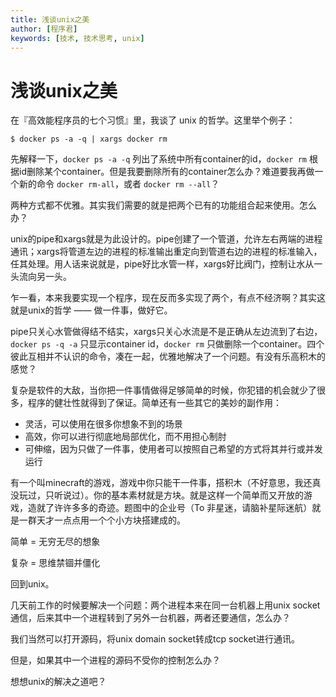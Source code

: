 ```yaml
---
title: 浅谈unix之美
author: [程序君]
keywords: [技术, 技术思考, unix]
---
```


# 浅谈unix之美

在『高效能程序员的七个习惯』里，我谈了 unix 的哲学。这里举个例子：

```
$ docker ps -a -q | xargs docker rm
```

先解释一下，``docker ps -a -q`` 列出了系统中所有container的id，``docker rm`` 根据id删除某个container。但是我要删除所有的container怎么办？难道要我再做一个新的命令 ``docker rm-all``，或者 ``docker rm --all``？

两种方式都不优雅。其实我们需要的就是把两个已有的功能组合起来使用。怎么办？

unix的pipe和xargs就是为此设计的。pipe创建了一个管道，允许左右两端的进程通讯；xargs将管道左边的进程的标准输出重定向到管道右边的进程的标准输入，任其处理。用人话来说就是，pipe好比水管一样，xargs好比阀门，控制让水从一头流向另一头。

乍一看，本来我要实现一个程序，现在反而多实现了两个，有点不经济啊？其实这就是unix的哲学 —— 做一件事，做好它。

pipe只关心水管做得结不结实，xargs只关心水流是不是正确从左边流到了右边，``docker ps -q -a`` 只显示container id，``docker rm`` 只做删除一个container。四个彼此互相并不认识的命令，凑在一起，优雅地解决了一个问题。有没有乐高积木的感觉？

复杂是软件的大敌，当你把一件事情做得足够简单的时候，你犯错的机会就少了很多，程序的健壮性就得到了保证。简单还有一些其它的美妙的副作用：

* 灵活，可以使用在很多你想象不到的场景
* 高效，你可以进行彻底地局部优化，而不用担心制肘
* 可伸缩，因为只做了一件事，使用者可以按照自己希望的方式将其并行或并发运行

有一个叫minecraft的游戏，游戏中你只能干一件事，搭积木（不好意思，我还真没玩过，只听说过）。你的基本素材就是方块。就是这样一个简单而又开放的游戏，造就了许许多多的奇迹。题图中的企业号（To 非星迷，请脑补星际迷航）就是一群天才一点点用一个个小方块搭建成的。

简单 = 无穷无尽的想象

复杂 = 思维禁锢并僵化

回到unix。

几天前工作的时候要解决一个问题：两个进程本来在同一台机器上用unix socket通信，后来其中一个进程转到了另外一台机器，两者还要通信，怎么办？

我们当然可以打开源码，将unix domain socket转成tcp socket进行通讯。

但是，如果其中一个进程的源码不受你的控制怎么办？

想想unix的解决之道吧？
